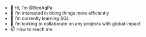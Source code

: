 - 👋 Hi, I’m @BenAgPa
- 👀 I’m interested in doing things more efficiently
- 🌱 I’m currently learning SQL
- 💞️ I’m looking to collaborate on any projects with global impact
- 📫 How to reach me
<!---
BenAgPa/BenAgPa is a ✨ special ✨ repository because its `README.md` (this file) appears on your GitHub profile.
You can click the Preview link to take a look at your changes.
--->
